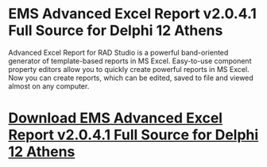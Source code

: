 # EMS Advanced Excel Report v2.0.4.1 Full Source for Delphi 12 Athens

Advanced Excel Report for RAD Studio is a powerful band-oriented generator of template-based reports in MS Excel. Easy-to-use component property editors allow you to quickly create powerful reports in MS Excel. Now you can create reports, which can be edited, saved to file and viewed almost on any computer.

# [Download EMS Advanced Excel Report v2.0.4.1 Full Source for Delphi 12 Athens](https://developer.team/delphi/34996-ems-advanced-excel-report-v2041-full-source-for-delphi-12-athens.html)
